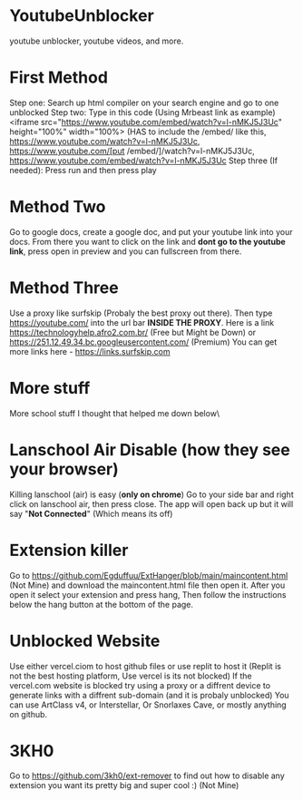 # YoutubeUnblocker
youtube unblocker, youtube videos, and more.
# First Method
Step one: Search up html compiler on your search engine and go to one unblocked
Step two: Type in this code (Using Mrbeast link as example) <iframe src="https://www.youtube.com/embed/watch?v=l-nMKJ5J3Uc" height="100%" width="100%></iframe> (HAS to include the /embed/ like this,
https://www.youtube.com/watch?v=l-nMKJ5J3Uc, https://www.youtube.com/[put /embed/]/watch?v=l-nMKJ5J3Uc, https://www.youtube.com/embed/watch?v=l-nMKJ5J3Uc
Step three (If needed): Press run and then press play
# Method Two
Go to google docs, create a google doc, and put your youtube link into your docs. From there you want to click on the link and **dont go to the youtube link**, press open in preview and you can fullscreen from there.
# Method Three
Use a proxy like surfskip (Probaly the best proxy out there). Then type https://youtube.com/ into the url bar **INSIDE THE PROXY**. Here is a link https://technologyhelp.afro2.com.br/ (Free but Might be Down) or https://251.12.49.34.bc.googleusercontent.com/ (Premium)
You can get more links here - https://links.surfskip.com
# More stuff
More school stuff I thought that helped me down below\
# Lanschool Air Disable (how they see your browser)
Killing lanschool (air) is easy (**only on chrome**)
Go to your side bar and right click on lanschool air, then press close. The app will open back up but it will say "**Not Connected**" (Which means its off)
# Extension killer
Go to https://github.com/Egduffuu/ExtHanger/blob/main/maincontent.html (Not Mine) and download the maincontent.html file then open it. After you open it select your extension and press hang, Then follow the instructions below the hang button at the bottom of the page.
# Unblocked Website
Use either vercel.ciom to host github files or use replit to host it (Replit is not the best hosting platform, Use vercel is its not blocked) If the vercel.com website is blocked 
try using a proxy or a diffrent device to generate links with a diffrent sub-domain (and it is probaly unblocked) You can use ArtClass v4, or Interstellar, Or Snorlaxes Cave, 
or mostly anything on github.
# 3KH0
Go to https://github.com/3kh0/ext-remover to find out how to disable any extension you want its pretty big and super cool :) (Not Mine)
